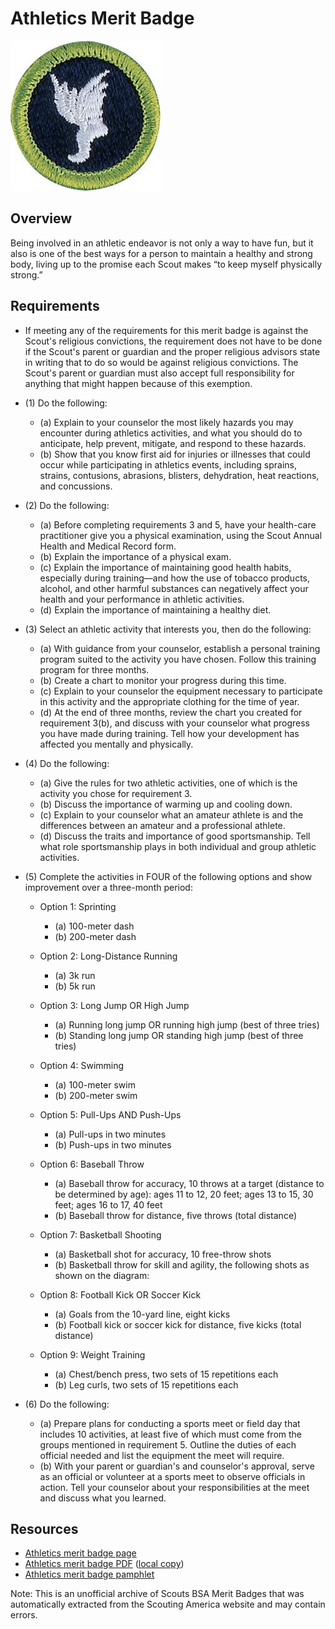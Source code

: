 

# Athletics Merit Badge

![Athletics Merit Badge](images/athletics-merit-badge.jpg)

## Overview



Being involved in an athletic endeavor is not only a way to have fun, but it also is one of the best ways for a person to maintain a healthy and strong body, living up to the promise each Scout makes “to keep myself physically strong.”

## Requirements

* If meeting any of the requirements for this merit badge is against the Scout's religious convictions, the requirement does not have to be done if the Scout's parent or guardian and the proper religious advisors state in writing that to do so would be against religious convictions. The Scout's parent or guardian must also accept full responsibility for anything that might happen because of this exemption.
* (1) Do the following:
    * (a) Explain to your counselor the most likely hazards you may encounter during athletics activities, and what you should do to anticipate, help prevent, mitigate, and respond to these hazards.
    * (b) Show that you know first aid for injuries or illnesses that could occur while participating in athletics events, including sprains, strains, contusions, abrasions, blisters, dehydration, heat reactions, and concussions.


* (2) Do the following:
    * (a) Before completing requirements 3 and 5, have your health-care practitioner give you a physical examination, using the Scout Annual Health and Medical Record form.
    * (b) Explain the importance of a physical exam.
    * (c) Explain the importance of maintaining good health habits, especially during training—and how the use of tobacco products, alcohol, and other harmful substances can negatively affect your health and your performance in athletic activities.
    * (d) Explain the importance of maintaining a healthy diet.


* (3) Select an athletic activity that interests you, then do the following:
    * (a) With guidance from your counselor, establish a personal training program suited to the activity you have chosen. Follow this training program for three months.
    * (b) Create a chart to monitor your progress during this time.
    * (c) Explain to your counselor the equipment necessary to participate in this activity and the appropriate clothing for the time of year.
    * (d) At the end of three months, review the chart you created for requirement 3(b), and discuss with your counselor what progress you have made during training. Tell how your development has affected you mentally and physically.


* (4) Do the following:
    * (a) Give the rules for two athletic activities, one of which is the activity you chose for requirement 3.
    * (b) Discuss the importance of warming up and cooling down.
    * (c) Explain to your counselor what an amateur athlete is and the differences between an amateur and a professional athlete.
    * (d) Discuss the traits and importance of good sportsmanship. Tell what role sportsmanship plays in both individual and group athletic activities.


* (5) Complete the activities in FOUR of the following options and show improvement over a three-month period:
    * Option 1: Sprinting
        * (a) 100-meter dash
        * (b) 200-meter dash


    * Option 2: Long-Distance Running
        * (a) 3k run
        * (b) 5k run


    * Option 3: Long Jump OR High Jump
        * (a) Running long jump OR running high jump (best of three tries)
        * (b) Standing long jump OR standing high jump (best of three tries)


    * Option 4: Swimming
        * (a) 100-meter swim
        * (b) 200-meter swim


    * Option 5: Pull-Ups AND Push-Ups
        * (a) Pull-ups in two minutes
        * (b) Push-ups in two minutes


    * Option 6: Baseball Throw
        * (a) Baseball throw for accuracy, 10 throws at a target (distance to be determined by age): ages 11 to 12, 20 feet; ages 13 to 15, 30 feet; ages 16 to 17, 40 feet
        * (b) Baseball throw for distance, five throws (total distance)


    * Option 7: Basketball Shooting
        * (a) Basketball shot for accuracy, 10 free-throw shots
        * (b) Basketball throw for skill and agility, the following shots as shown on the diagram:


    * Option 8: Football Kick OR Soccer Kick
        * (a) Goals from the 10-yard line, eight kicks
        * (b) Football kick or soccer kick for distance, five kicks (total distance)


    * Option 9: Weight Training
        * (a) Chest/bench press, two sets of 15 repetitions each
        * (b) Leg curls, two sets of 15 repetitions each




* (6) Do the following:
    * (a) Prepare plans for conducting a sports meet or field day that includes 10 activities, at least five of which must come from the groups mentioned in requirement 5. Outline the duties of each official needed and list the equipment the meet will require.
    * (b) With your parent or guardian's and counselor's approval, serve as an official or volunteer at a sports meet to observe officials in action. Tell your counselor about your responsibilities at the meet and discuss what you learned.




## Resources

- [Athletics merit badge page](https://www.scouting.org/merit-badges/athletics/)
- [Athletics merit badge PDF](https://filestore.scouting.org/filestore/Merit_Badge_ReqandRes/35860(22)_Athletics_REQS.pdf) ([local copy](files/athletics-merit-badge.pdf))
- [Athletics merit badge pamphlet](None)

Note: This is an unofficial archive of Scouts BSA Merit Badges that was automatically extracted from the Scouting America website and may contain errors.
